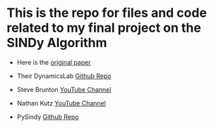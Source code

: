 # This is the repo for files and code related to my final project on the SINDy Algorithm

- Here is the [original paper](https://www.pnas.org/content/113/15/3932)

- Their DynamicsLab [Github Repo](https://github.com/dynamicslab)

- Steve Brunton [YouTube Channel](https://www.youtube.com/c/Eigensteve)

- Nathan Kutz [YouTube Channel](https://www.youtube.com/c/NathanKutzAMATH)

- PySindy [Github Repo](https://pysindy.readthedocs.io/en/latest/examples/2_introduction_to_sindy.html)
